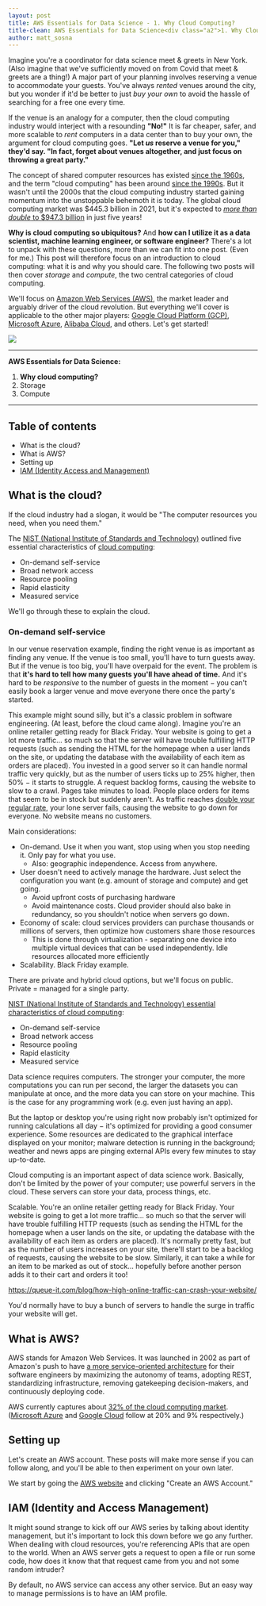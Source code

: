 ```yaml
---
layout: post
title: AWS Essentials for Data Science - 1. Why Cloud Computing?
title-clean: AWS Essentials for Data Science<div class="a2">1. Why Cloud Computing?</div>
author: matt_sosna
---
```


Imagine you're a coordinator for data science meet & greets in New York. (Also imagine that we've sufficiently moved on from Covid that meet & greets are a thing!) A major part of your planning involves reserving a venue to accommodate your guests. You've always _rented_ venues around the city, but you wonder if it'd be better to just _buy your own_ to avoid the hassle of searching for a free one every time.

If the venue is an analogy for a computer, then the cloud computing industry would interject with a resounding **"No!"** It is far cheaper, safer, and more scalable to _rent_ computers in a data center than to buy your own, the argument for cloud computing goes. **"Let _us_ reserve a venue for you," they'd say. "In fact, forget about venues altogether, and just focus on throwing a great party."**

The concept of shared computer resources has existed [since the 1960s](https://en.wikipedia.org/wiki/Cloud_computing#History), and the term "cloud computing" has been around [since the 1990s](https://www.technologyreview.com/2011/10/31/257406/who-coined-cloud-computing/). But it wasn't until the 2000s that the cloud computing industry started gaining momentum into the unstoppable behemoth it is today. The global cloud computing market was $445.3 billion in 2021, but it's expected to [_more than double_ to $947.3 billion](https://www.marketsandmarkets.com/Market-Reports/cloud-computing-market-234.html) in just five years!

**Why is cloud computing so ubiquitous?** And **how can I utilize it as a data scientist, machine learning engineer, or software engineer?** There's a lot to unpack with these questions, more than we can fit into one post. (Even for me.) This post will therefore focus on an introduction to cloud computing: what it is and why you should care. The following two posts will then cover _storage_ and _compute_, the two central categories of cloud computing.

We'll focus on [Amazon Web Services (AWS)](https://aws.amazon.com), the market leader and arguably driver of the cloud revolution. But everything we'll cover is applicable to the other major players: [Google Cloud Platform (GCP)](https://cloud.google.com/), [Microsoft Azure](https://azure.microsoft.com/en-us/), [Alibaba Cloud](https://us.alibabacloud.com/en), and others. Let's get started!

<img src="{{  site.baseurl  }}/images/data_engineering/aws/intro/welcome_screen.png">

---
**AWS Essentials for Data Science:**
1. **Why cloud computing?**
2. Storage
3. Compute

---

## Table of contents
* What is the cloud?
* What is AWS?
* Setting up
* [IAM (Identity Access and Management)](#iam-identity-access-and-management)

## What is the cloud?
If the cloud industry had a slogan, it would be "The computer resources you need, when you need them."

The [NIST (National Institute of Standards and Technology)](https://www.nist.gov/) outlined five essential characteristics of [cloud computing](https://doi.org/10.6028%2FNIST.SP.800-145):
* On-demand self-service
* Broad network access
* Resource pooling
* Rapid elasticity
* Measured service

We'll go through these to explain the cloud.

### On-demand self-service


In our venue reservation example, finding the right venue is as important as finding any venue. If the venue is too small, you'll have to turn guests away. But if the venue is too big, you'll have overpaid for the event. The problem is that **it's hard to tell how many guests you'll have ahead of time.** And it's hard to be _responsive_ to the number of guests in the moment $-$ you can't easily book a larger venue and move everyone there once the party's started.

This example might sound silly, but it's a classic problem in software engineering. (At least, before the cloud came along). Imagine you're an online retailer getting ready for Black Friday. Your website is going to get a lot more traffic... so much so that the server will have trouble fulfilling HTTP requests (such as sending the HTML for the homepage when a user lands on the site, or updating the database with the availability of each item as orders are placed). You invested in a good server so it can handle normal traffic very quickly, but as the number of users ticks up to 25% higher, then 50% $-$ it starts to struggle. A request backlog forms, causing the website to slow to a crawl. Pages take minutes to load. People place orders for items that seem to be in stock but suddenly aren't. As traffic reaches [double your regular rate](https://contentsquare.com/blog/black-friday-and-cyber-monday-2021-global-mobile-traffic-increases-by-90/), your lone server fails, causing the website to go down for everyone. No website means no customers.



Main considerations:
* On-demand. Use it when you want, stop using when you stop needing it. Only pay for what you use.
    * Also: geographic independence. Access from anywhere.
* User doesn't need to actively manage the hardware. Just select the configuration you want (e.g. amount of storage and compute) and get going.
    * Avoid upfront costs of purchasing hardware
    * Avoid maintenance costs. Cloud provider should also bake in redundancy, so you shouldn't notice when servers go down.
* Economy of scale: cloud services providers can purchase thousands or millions of servers, then optimize how customers share those resources
  * This is done through virtualization - separating one device into multiple virtual devices that can be used independently. Idle resources allocated more efficiently
* Scalability. Black Friday example.

There are private and hybrid cloud options, but we'll focus on public. Private = managed for a single party.


[NIST (National Institute of Standards and Technology) essential characteristics of cloud computing](https://doi.org/10.6028%2FNIST.SP.800-145):
* On-demand self-service
* Broad network access
* Resource pooling
* Rapid elasticity
* Measured service


Data science requires computers. The stronger your computer, the more computations you can run per second, the larger the datasets you can manipulate at once, and the more data you can store on your machine. This is the case for any programming work (e.g. even just having an app).

But the laptop or desktop you're using right now probably isn't optimized for running calculations all day $-$ it's optimized for providing a good consumer experience. Some resources are dedicated to the graphical interface displayed on your monitor; malware detection is running in the background; weather and news apps are pinging external APIs every few minutes to stay up-to-date.

Cloud computing is an important aspect of data science work. Basically, don't be limited by the power of your computer; use powerful servers in the cloud. These servers can store your data, process things, etc.

Scalable. You're an online retailer getting ready for Black Friday. Your website is going to get a lot more traffic... so much so that the server will have trouble fulfilling HTTP requests (such as sending the HTML for the homepage when a user lands on the site, or updating the database with the availability of each item as orders are placed). It's normally pretty fast, but as the number of users increases on your site, there'll start to be a backlog of requests, causing the website to be slow. Similarly, it can take a while for an item to be marked as out of stock... hopefully before another person adds it to their cart and orders it too!

https://queue-it.com/blog/how-high-online-traffic-can-crash-your-website/



You'd normally have to buy a bunch of servers to handle the surge in traffic your website will get.

## What is AWS?
AWS stands for Amazon Web Services. It was launched in 2002 as part of Amazon's push to have [a more service-oriented architecture](https://archive.ph/20210312233823/https://queue.acm.org/detail.cfm?id=3352692) for their software engineers by maximizing the autonomy of teams, adopting REST, standardizing infrastructure, removing gatekeeping decision-makers, and continuously deploying code.

AWS currently captures about [32% of the cloud computing market](https://www.statista.com/statistics/967365/worldwide-cloud-infrastructure-services-market-share-vendor/). ([Microsoft Azure](https://azure.microsoft.com/en-us/) and [Google Cloud](https://cloud.google.com/) follow at 20% and 9% respectively.)


## Setting up
Let's create an AWS account. These posts will make more sense if you can follow along, and you'll be able to then experiment on your own later.

We start by going the [AWS website](https://aws.amazon.com) and clicking "Create an AWS Account."


## IAM (Identity and Access Management)
It might sound strange to kick off our AWS series by talking about identity management, but it's important to lock this down before we go any further. When dealing with cloud resources, you're referencing APIs that are open to the world. When an AWS server gets a request to open a file or run some code, how does it know that that request came from you and not some random intruder?

By default, no AWS service can access any other service. But an easy way to manage permissions is to have an IAM profile.
